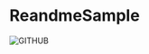 # ReandmeSample

![GITHUB]( https://www.google.com/imgres?imgurl=https%3A%2F%2Fwww.fotobeginner.com%2Fwp-content%2Fuploads%2F2009%2F04%2F4.jpg&imgrefurl=https%3A%2F%2Fwww.fotobeginner.com%2F548%2F10-tips-for-landscape-photo%2F&tbnid=q_iPknFn3eOJ7M&vet=12ahUKEwiaopiC5rHxAhVNdpQKHe3bAOgQMygIegUIARDgAQ..i&docid=1llgaZyeTwZkqM&w=748&h=499&q=%E9%A2%A8%E6%99%AF%E7%85%A7&ved=2ahUKEwiaopiC5rHxAhVNdpQKHe3bAOgQMygIegUIARDgAQ "圖片名稱")

